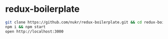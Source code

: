 # redux-boilerplate

```sh
git clone https://github.com/nukr/redux-boilerplate.git && cd redux-boilerplate
npm i && npm start
open http://localhost:3000
```
